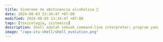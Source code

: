 ```yaml
---
title: Sindrome de abstinencia alcoholica 🍻
date: 2024-08-03 13:34:47 +07:00
modified: 2024-08-03 13:34:47 +07:00
tags: [toxicologia, sistemico]
description: Shell adalah sebuah command-line interpreter; program yang berperan sebagai penerjemah perintah yang diinputkan oleh User yang melalui terminal, sehingga perintah tersebut bisa dimengerti oleh si Kernel.
image: "/apa-itu-shell/shell_evolution.png"
---
```

